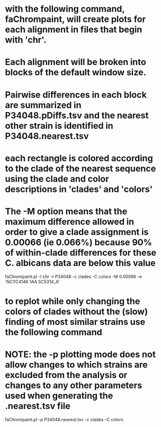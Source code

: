 # with the following command, faChrompaint, will create plots for each alignment in files that begin with 'chr'. 
# Each alignment will be broken into blocks of the default window size. 
# Pairwise differences in each block are summarized in P34048.pDiffs.tsv and the nearest other strain is identified in P34048.nearest.tsv
# each rectangle is colored according to the clade of the nearest sequence using the clade and color descriptions in 'clades' and 'colors'
# The -M option means that the maximum difference allowed in order to give a clade assignment is 0.00066 (ie 0.066%) because 90% of within-clade differences for these C. albicans data are below this value

faChrompaint.pl -I chr -r P34048 -c clades -C colors -M 0.00066 -e 'NCYC4146 1AA SC5314_A'

# to replot while only changing the colors of clades without the (slow) finding of most similar strains use the following command
# NOTE: the -p plotting mode does not allow changes to which strains are excluded from the analysis or changes to any other parameters used when generating the .nearest.tsv file

faChrompaint.pl -p P34048.nearest.tsv -c clades -C colors 
